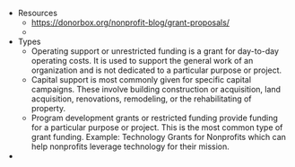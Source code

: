 - Resources
	- https://donorbox.org/nonprofit-blog/grant-proposals/
	-
- Types
	- Operating support or unrestricted funding is a grant for day-to-day operating costs. It is used to support the general work of an organization and is not dedicated to a particular purpose or project.
	- Capital support is most commonly given for specific capital campaigns. These involve building construction or acquisition, land acquisition, renovations, remodeling, or the rehabilitating of property.
	- Program development grants or restricted funding provide funding for a particular purpose or project. This is the most common type of grant funding.
	  Example: Technology Grants for Nonprofits which can help nonprofits leverage technology for their mission.
-